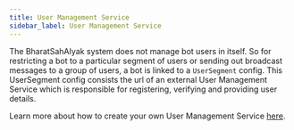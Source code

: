 ```yaml
---
title: User Management Service
sidebar_label: User Management Service
---
```


The BharatSahAIyak system does not manage bot users in itself. So for restricting a bot to a particular segment of users or sending out broadcast messages to a group of users, a bot is linked to a `UserSegment` config. This UserSegment config consists the url of an external User Management Service which is responsible for registering, verifying and providing user details.

Learn more about how to create your own User Management Service [here](../guides/creating_user_management_service.md).
